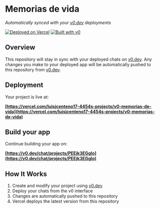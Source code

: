# Memorias de vida

*Automatically synced with your [v0.dev](https://v0.dev) deployments*

[![Deployed on Vercel](https://img.shields.io/badge/Deployed%20on-Vercel-black?style=for-the-badge&logo=vercel)](https://vercel.com/luisjcenteno17-4454s-projects/v0-memorias-de-vida)
[![Built with v0](https://img.shields.io/badge/Built%20with-v0.dev-black?style=for-the-badge)](https://v0.dev/chat/projects/PEEjk3EGgIo)

## Overview

This repository will stay in sync with your deployed chats on [v0.dev](https://v0.dev).
Any changes you make to your deployed app will be automatically pushed to this repository from [v0.dev](https://v0.dev).

## Deployment

Your project is live at:

**[https://vercel.com/luisjcenteno17-4454s-projects/v0-memorias-de-vida](https://vercel.com/luisjcenteno17-4454s-projects/v0-memorias-de-vida)**

## Build your app

Continue building your app on:

**[https://v0.dev/chat/projects/PEEjk3EGgIo](https://v0.dev/chat/projects/PEEjk3EGgIo)**

## How It Works

1. Create and modify your project using [v0.dev](https://v0.dev)
2. Deploy your chats from the v0 interface
3. Changes are automatically pushed to this repository
4. Vercel deploys the latest version from this repository
